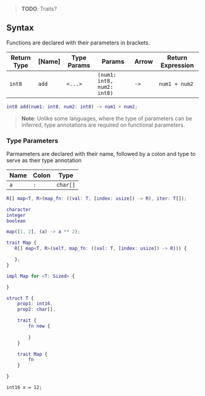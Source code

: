 > **TODO**: Traits?

## Syntax


Functions are declared with their parameters in brackets.

| Return Type | [Name] | Type Params | Params | Arrow | Return Expression
| --- | --- | --- | --- | --- | --- |
| `int8` | `add` | `<...>` | `(num1: int8, num2: int8)` | `->` | `num1 + num2`

```m
int8 add(num1: int8, num2: int8) -> num1 + num2;
```

> **Note**: Unlike some languages, where the type of parameters can be inferred, type annotations are required on functional parameters.

### Type Parameters

Parmameters are declared with their name, followed by a colon and type to serve as their type annotation

| Name | Colon | Type | 
| --- | --- | --- |
| `a` | `: ` | `char[]` |




```m
R[] map<T, R>(map_fn: ((val: T, [index: usize]) -> R), iter: T[]);

character
integer
boolean

map([1, 2], (a) -> a ** 2);
```

```m
trait Map {
   R[] map<T, R>(self, map_fn: ((val: T, [index: usize]) -> R))) {

   };
}

impl Map for <T: Sized> {

}

struct T {
    prop1: int16,
    prop2: char[],

    trait {
        fn new {
            
        }
    }

    trait Map {
        fn
    }

}
```

```
int16 x = 12;
```